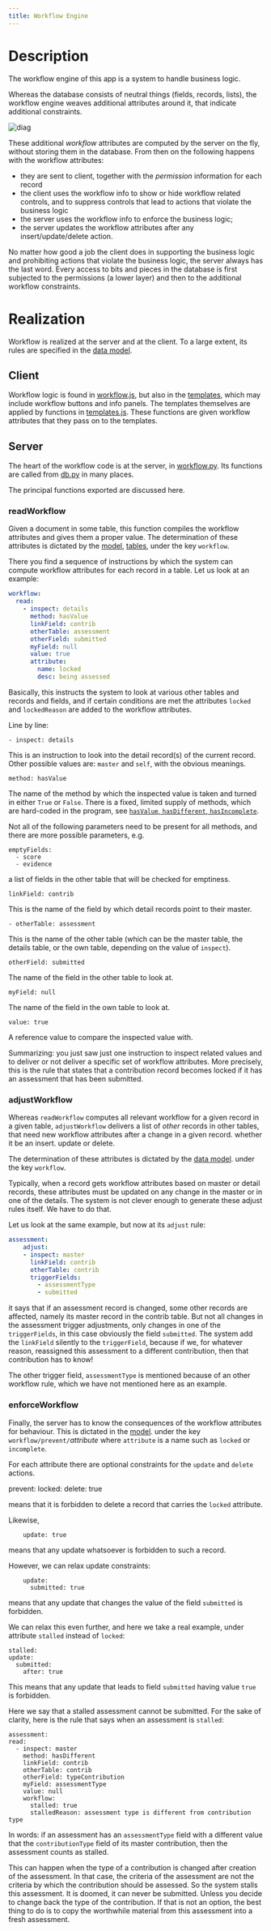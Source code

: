 ```yaml
---
title: Workflow Engine
---
```


# Description

The workflow engine of this app is a system to handle business logic.

Whereas the database consists of neutral things (fields, records, lists), the
workflow engine weaves additional attributes around it, that indicate additional
constraints.

![diag](design/design.011.png)

These additional _workflow_ attributes are computed by the server on the fly,
without storing them in the database. From then on the following happens with
the workflow attributes:

* they are sent to client, together with the _permission_ information for each
  record
* the client uses the workflow info to show or hide workflow related controls,
  and to suppress controls that lead to actions that violate the business logic
* the server uses the workflow info to enforce the business logic;
* the server updates the workflow attributes after any insert/update/delete
  action.

No matter how good a job the client does in supporting the business logic and
prohibiting actions that violate the business logic, the server always has the
last word. Every access to bits and pieces in the database is first subjected to
the permissions (a lower layer) and then to the additional workflow constraints.

# Realization

Workflow is realized at the server and at the client. To a large extent, its
rules are specified in the [data model](Model).

## Client

Workflow logic is found in [workflow.js](Dux#workflow), but also in the
[templates](Templates), which may include workflow buttons and info panels. The
templates themselves are applied by functions in
[templates.js]({{site.libBase}}/templates.js). These functions are given
workflow attributes that they pass on to the templates.

## Server

The heart of the workflow code is at the server, in
[workflow.py]({{site.serverBase}}/controllers/workflow.py). Its functions are
called from [db.py]({{site.serverBase}}/controllers/db.py) in many places.

The principal functions exported are discussed here.

### readWorkflow

Given a document in some table, this function compiles the workflow attributes
and gives them a proper value. The determination of these attributes is dictated
by the [model]({{site.serverBase}}/models/model.yaml),
[tables]({{site.serverBase}}/models/tables), under the key `workflow`.

There you find a sequence of instructions by which the system can compute
workflow attributes for each record in a table. Let us look at an example:

```yaml
workflow:
  read:
    - inspect: details
      method: hasValue
      linkField: contrib
      otherTable: assessment
      otherField: submitted
      myField: null
      value: true
      attribute:
        name: locked
        desc: being assessed
```

Basically, this instructs the system to look at various other tables and records
and fields, and if certain conditions are met the attributes `locked` and
`lockedReason` are added to the workflow attributes.

Line by line:

    - inspect: details

This is an instruction to look into the detail record(s) of the current record.
Other possible values are: `master` and `self`, with the obvious meanings.

    method: hasValue

The name of the method by which the inspected value is taken and turned in
either `True` or `False`. There is a fixed, limited supply of methods, which are
hard-coded in the program, see
[`hasValue`, `hasDifferent`, `hasIncomplete`]({{site.serverBase}}/controllers/workflow.py).

Not all of the following parameters need to be present for all methods, and
there are more possible parameters, e.g.

    emptyFields:
      - score
      - evidence

a list of fields in the other table that will be checked for emptiness.

    linkField: contrib

This is the name of the field by which detail records point to their master.

    - otherTable: assessment

This is the name of the other table (which can be the master table, the details
table, or the own table, depending on the value of `inspect`).

    otherField: submitted

The name of the field in the other table to look at.

    myField: null

The name of the field in the own table to look at.

    value: true

A reference value to compare the inspected value with.

Summarizing: you just saw just one instruction to inspect related values and to
deliver or not deliver a specific set of workflow attributes. More precisely,
this is the rule that states that a contribution record becomes locked if it has
an assessment that has been submitted.

### adjustWorkflow

Whereas `readWorkflow` computes all relevant workflow for a given record in a
given table, `adjustWorkflow` delivers a list of _other_ records in other
tables, that need new workflow attributes after a change in a given record.
whether it be an insert. update or delete.

The determination of these attributes is dictated by the [data model](Model).
under the key `workflow`.

Typically, when a record gets workflow attributes based on master or detail
records, these attributes must be updated on any change in the master or in one
of the details. The system is not clever enough to generate these adjust rules
itself. We have to do that.

Let us look at the same example, but now at its `adjust` rule:

```yaml
assessment:
    adjust:
    - inspect: master
      linkField: contrib
      otherTable: contrib
      triggerFields:
        - assessmentType
        - submitted
```

it says that if an assessment record is changed, some other records are
affected, namely its master record in the contrib table. But not all changes in
the assessment trigger adjustments, only changes in one of the `triggerFields`,
in this case obviously the field `submitted`. The system add the `linkField`
silently to the `triggerField`, because if we, for whatever reason, reassigned
this assessment to a different contribution, then that contribution has to know!

The other trigger field, `assessmentType` is mentioned because of an other
workflow rule, which we have not mentioned here as an example.

### enforceWorkflow

Finally, the server has to know the consequences of the workflow attributes for
behaviour. This is dictated in the [model](Model). under the key
`workflow/prevent/`_attribute_ where `attribute` is a name such as `locked` or
`incomplete`.

For each attribute there are optional constraints for the `update` and `delete`
actions.

prevent: locked: delete: true

means that it is forbidden to delete a record that carries the `locked`
attribute.

Likewise,

        update: true

means that any update whatsoever is forbidden to such a record.

However, we can relax update constraints:

        update:
          submitted: true

means that any update that changes the value of the field `submitted` is
forbidden.

We can relax this even further, and here we take a real example, under attribute
`stalled` instead of `locked`:

    stalled:
    update:
      submitted:
        after: true

This means that any update that leads to field `submitted` having value `true`
is forbidden.

Here we say that a stalled assessment cannot be submitted. For the sake of
clarity, here is the rule that says when an assessment is `stalled`:

    assessment:
    read:
      - inspect: master
        method: hasDifferent
        linkField: contrib
        otherTable: contrib
        otherField: typeContribution
        myField: assessmentType
        value: null
        workflow:
          stalled: true
          stalledReason: assessment type is different from contribution type

In words: if an assessment has an `assessmentType` field with a different value
that the `contributionType` field of its master contribution, then the
assessment counts as stalled.

This can happen when the type of a contribution is changed after creation of the
assessment. In that case, the criteria of the assessment are not the criteria by
which the contribution should be assessed. So the system stalls this assessment.
It is doomed, it can never be submitted. Unless you decide to change back the
type of the contribution. If that is not an option, the best thing to do is to
copy the worthwhile material from this assessment into a fresh assessment.
